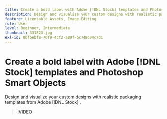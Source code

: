 ```yaml
---
title: Create a bold label with Adobe [!DNL Stock] templates and Photoshop Smart Objects
description: Design and visualize your custom designs with realistic packaging templates from Adobe [!DNL Stock]
feature: Licensable Assets, Image Editing
role: User
level: Beginner, Intermediate  
thumbnail: 331823.jpg
exl-id: 8bfbebf8-70f9-4cf2-a89f-bc7d8c04c7d1
---
```

# Create a bold label with Adobe [!DNL Stock] templates and Photoshop Smart Objects

Design and visualize your custom designs with realistic packaging templates from Adobe [!DNL Stock]    .

>[!VIDEO](https://video.tv.adobe.com/v/331823?hidetitle=true)
